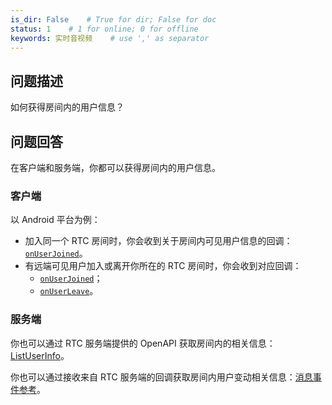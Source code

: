 ```yaml
---
is_dir: False    # True for dir; False for doc
status: 1    # 1 for online; 0 for offline
keywords: 实时音视频    # use ',' as separator
---
```


## 问题描述 

如何获得房间内的用户信息？

## 问题回答

在客户端和服务端，你都可以获得房间内的用户信息。

### 客户端

以 Android 平台为例：

- 加入同一个 RTC 房间时，你会收到关于房间内可见用户信息的回调：[`onUserJoined`](70081.md#IRTCEngineEventHandler-onuserjoined)。
- 有远端可见用户加入或离开你所在的 RTC 房间时，你会收到对应回调：
	+ [`onUserJoined`](70081.md#IRTCEngineEventHandler-onuserjoined)；
  + [`onUserLeave`](70081.md#IRTCEngineEventHandler-onuserleave)。

### 服务端

你也可以通过 RTC 服务端提供的 OpenAPI 获取房间内的相关信息：[ListUserInfo](156027)。

你也可以通过接收来自 RTC 服务端的回调获取房间内用户变动相关信息：[消息事件参考](75125)。
